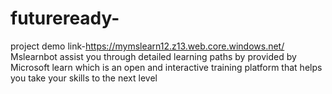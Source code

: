 # futureready-
project demo link-https://mymslearn12.z13.web.core.windows.net/
Mslearnbot assist you through detailed learning paths by provided by Microsoft learn which is an open and interactive training platform that helps you take your skills to the next level
